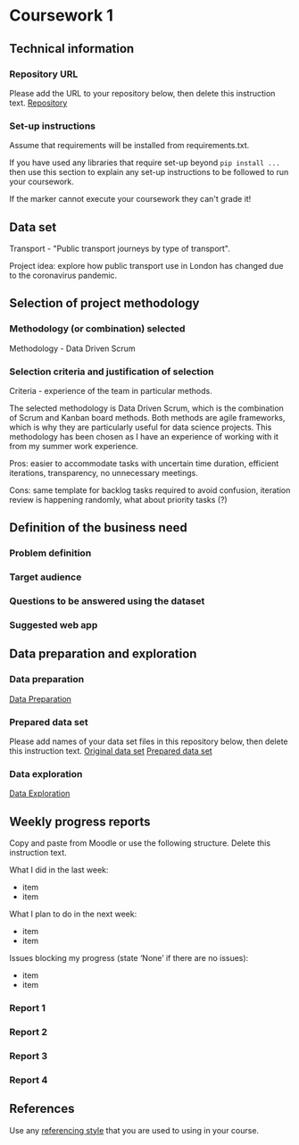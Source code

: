 # Coursework 1

## Technical information
### Repository URL
Please add the URL to your repository below, then delete this instruction text.
[Repository](https://github.com/ucl-comp0035/coursework-1-azhar-nurgaliyeva)

### Set-up instructions

Assume that requirements will be installed from requirements.txt.

If you have used any libraries that require set-up beyond `pip install ...` then use this section to explain any set-up
instructions to be followed to run your coursework.

If the marker cannot execute your coursework they can't grade it!

## Data set
Transport - "Public transport journeys by type of transport".

Project idea: explore how public transport use in London has changed due to the coronavirus pandemic.

## Selection of project methodology
### Methodology (or combination) selected
Methodology - Data Driven Scrum

### Selection criteria and justification of selection
Criteria - experience of the team in particular methods.

The selected methodology is Data Driven Scrum, which is the combination of Scrum and Kanban board methods. Both methods are agile frameworks, which is why they are particularly useful for data science projects. This methodology has been chosen as I have an experience of working with it from my summer work experience.

Pros: easier to accommodate tasks with uncertain time duration, efficient iterations, transparency, no unnecessary meetings.

Cons: same template for backlog tasks required to avoid confusion, iteration review is happening randomly, what about priority tasks (?)

## Definition of the business need
### Problem definition

### Target audience

### Questions to be answered using the dataset

### Suggested web app

## Data preparation and exploration
### Data preparation

[Data Preparation](data_preparation.py)

### Prepared data set
Please add names of your data set files in this repository below, then delete this instruction text.
[Original data set]()
[Prepared data set]()

### Data exploration

[Data Exploration]()

## Weekly progress reports
Copy and paste from Moodle or use the following structure. Delete this instruction text.

What I did in the last week:
- item
- item

What I plan to do in the next week:
- item
- item

Issues blocking my progress (state ‘None’ if there are no issues):
- item
- item

### Report 1

### Report 2

### Report 3

### Report 4

## References
Use any [referencing style](https://library-guides.ucl.ac.uk/referencing-plagiarism/referencing-styles) that you are
used to using in your course.
